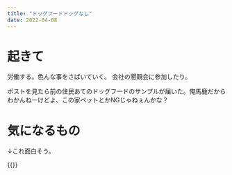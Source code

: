 ```yaml
---
title: "ドッグフードドッグなし"
date: 2022-04-08
---
```


# 起きて
労働する。色んな事をさばいていく。
会社の懇親会に参加したり。

ポストを見たら前の住民あてのドッグフードのサンプルが届いた。俺馬鹿だからわかんねーけどよ、この家ペットとかNGじゃねぇんかな？
# 気になるもの
↓これ面白そう。

{{<tweet user="dango_bot" id="1512261413544218631">}}